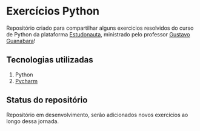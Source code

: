 # Exercícios Python
Repositório criado para compartilhar alguns exercicios resolvidos do curso de Python da plataforma [Estudonauta](https://www.estudonauta.com/), ministrado pelo professor [Gustavo Guanabara](https://github.com/gustavoguanabara)! 

## Tecnologias utilizadas
1. Python
2. [Pycharm](https://www.jetbrains.com/pycharm/download/?section=mac)

## Status do repositório
Repositório em desenvolvimento, serão adicionados novos exercícios ao longo dessa jornada.
